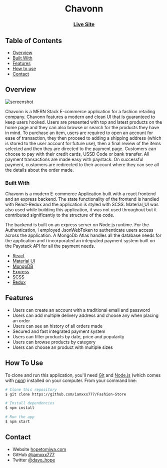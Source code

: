 <h1 align="center">Chavonn</h1>


<div align="center">
  <h3>
    <a href="https://chavonn.herokuapp.com">
      Live Site
    </a>
  </h3>
</div>

<!-- TABLE OF CONTENTS -->

## Table of Contents

- [Overview](#overview)
- [Built With](#built-with)
- [Features](#features)
- [How to use](#how-to-use)
- [Contact](#contact)

<!-- OVERVIEW -->

## Overview

![screenshot](https://res.cloudinary.com/iamxxx777/image/upload/v1656717577/Productpage_2_aluihz.png)

Chavonn is a MERN Stack E-commerce application for a fashion retailing company.
Chavonn features a modern and clean UI that is guaranteed to keep users hooked. Users are presented with top and latest products on the home page and they can also browse or search for the products they have in mind. To purchase an item, users are required to open an account for ease of transaction, they then proceed to adding a shipping address (which is stored to the user account for future use), then a final review of the items selected and then they are directed to the payment page. Customers can choose to pay with their credit cards, USSD Code or bank transfer. All payment transactions are made easy with paystack. On successful payment, customers are redirected to their account where they can see all the details about the order made.


### Built With

Chavonn is a modern E-commerce Application built with a react frontend and an express backend. The state functionality of the frontend is handled with React-Redux and the application is styled with SCSS. Material_UI was also used while building this application, it was not used throughout but it contributed significantly to the structure of the code.

The backend is built on an express server on Node.js runtime. For the Authentication, i employed JsonWebToken to authenticate users access across the application. A MongoDb Atlas handles all the database needs for the application and i incorporated an integrated payment system built on the Paystack API for all the payment needs.



<!-- This section should list any major frameworks that you built your project using. Here are a few examples.-->

- [React](https://reactjs.org/)
- [Material UI](https://mui.com/)
- [MongoDB](https://mongodb.com/)
- [Express](https://expressjs.com/)
- [SCSS](https://sass-lang.com/)
- [Redux](https://redux.js.org/)

## Features

- Users can create an account with a traditional email and password 
- Users can add multiple delivery address and choose any when placing an order
- Users can see an history of all orders made
- Secured and fast integrated payment system
- Users can filter products by date, price and popularity
- Users can browse products by category
- Users can choose an product with multiple sizes

## How To Use

<!-- Example: -->

To clone and run this application, you'll need [Git](https://git-scm.com) and [Node.js](https://nodejs.org/en/download/) (which comes with [npm](http://npmjs.com)) installed on your computer. From your command line:

```bash
# Clone this repository
$ git clone https://github.com/iamxxx777/Fashion-Store

# Install dependencies
$ npm install

# Run the app
$ npm start
```


## Contact

- Website [hopetomiwa.com](https://hopetomiwa.com)
- GitHub [@iamxxx777](https://github.com/iamxxx777)
- Twitter [@dayo_hope](https://twitter.com/dayo_hope)
